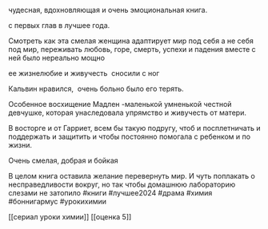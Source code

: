 чудесная, вдохновляющая и очень эмоциональная книга.  

с первых глав в лучшее года.  

  

Смотреть как эта смелая женщина адаптирует мир под себя а не себя под мир, переживать любовь, горе, смерть, успехи и падения вместе с ней было нереально мощно  

  

ее жизнелюбие и живучесть  сносили с ног  

  

Кальвин нравился,  очень больно было его терять.  

  

Особенное восхищение Мадлен -маленькой умненькой честной девчушке, которая унаследовала упрямство и живучесть от матери.   

  

В восторге и от Гарриет, всем бы такую подругу, чтоб и посплетничать и поддержать и защитить и чтобы постоянно помогала с ребенком и по жизни.  

Очень смелая, добрая и бойкая  

  

В целом книга оставила желание перевернуть мир. И чуть поплакать о несправедливости вокруг, но так чтобы домашнюю лабораторию слезами не затопило
#книги  #лучшее2024
#драма #химия #боннигармус
#урокихимии

[[сериал уроки химии]]
[[оценка 5]]